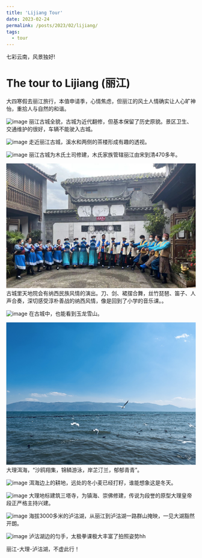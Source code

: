 ```yaml
---
title: 'Lijiang Tour'
date: 2023-02-24
permalink: /posts/2023/02/lijiang/
tags:
  - tour
---
```


七彩云南，风景独好!

The tour to Lijiang (丽江)
======


大四寒假去丽江旅行，本值申请季，心情焦虑，但丽江的风土人情确实让人心旷神怡，重拾人与自然的和谐。

![image](/images/lijiang/丽江古城全貌.jpg)
丽江古城全貌，古城为近代翻修，但基本保留了历史原貌。景区卫生、交通维护的很好，车辆不能驶入古城。

![image](/images/lijiang/丽江古城.jpg)
走近丽江古城，溪水和两侧的茶楼形成有趣的透视。

![image](/images/lijiang/%E6%9C%A8%E5%BA%9C.jpg)
丽江古城为木氏土司修建，木氏家族管辖丽江由宋到清470多年。

![image](/images/lijiang/%E5%A4%A9%E5%9C%B0%E9%99%A2.jpg)
古城里天地院会有纳西民族风情的演出。刀、剑、裙摆合舞，丝竹琵琶、笛子、人声合奏，深切感受淳朴善战的纳西风情，像是回到了小学的音乐课。。

![image](/images/lijiang/%E9%9B%AA%E5%B1%B1.jpg)
在古城中，也能看到玉龙雪山。

![image](/images/lijiang/%E6%B4%B1%E6%B5%B7.jpg)
大理洱海，“沙鸥翔集，锦鳞游泳，岸芷汀兰，郁郁青青”。

![image](/images/lijiang/%E6%B4%B1%E6%B5%B7%E5%86%9C%E5%9C%B0.jpg)
洱海边上的耕地，远处的冬小麦已经打籽，谁能想象这是冬天。

![image](/images/lijiang/%E4%B8%89%E5%A1%94%E5%AF%BA.jpg)
大理地标建筑三塔寺，为镇海、崇佛修建，传说为段誉的原型大理皇帝段正严格主持兴建。

![image](/images/lijiang/%E6%B3%B8%E6%B2%BD%E6%B9%96.jpg)
海拔3000多米的泸沽湖，从丽江到泸沽湖一路群山掩映，一见大湖豁然开朗。

![image](/images/lijiang/%E5%8C%80%E6%89%8B.jpg)
泸沽湖边的匀手，太极拳课极大丰富了拍照姿势hh

丽江-大理-泸沽湖，不虚此行！
